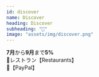 ```yaml
---
id: discover
name: Discover
heading: Discover
subheading: "📅"
image: "assets/img/discover.png"
---
```

<strong>7月</strong>から<strong>9月</strong>まで<strong>5%</strong> <br />
🍔レストラン【Restaurants】 <br />
💸【PayPal】
<!-- ⛽ガソリンスタンド 【Gas Stations】　<br /> -->
<!-- 🚕ウーバーとリーフレット【Uber & Lyft】 <br /> -->
<!-- 🏬卸売クラブ【Warehouse Clubs】 <br /> -->
<!-- 🛒食料品店 【Grocery Stores】　<br /> -->
<!-- 💊薬局　【CVS & Walgreens Only】<br /> -->
<!-- 📙アマゾン 【Amazon】<br /> -->
<!-- 🎯ターゲット 【Target】　<br /> -->
<!-- 🏬ワル・マート 【Walmart】　<br /> -->
<!-- 🍔レストラン <br /> -->
